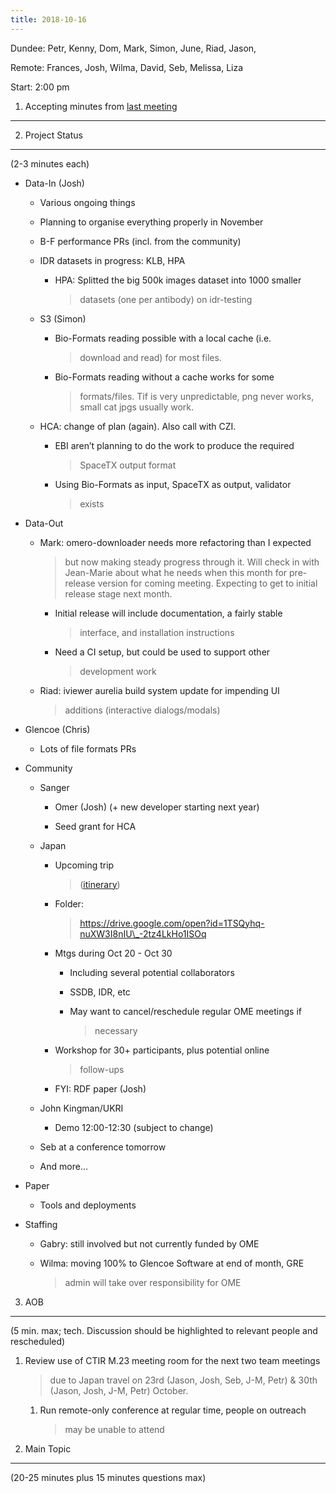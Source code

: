 ```yaml
---
title: 2018-10-16
---
```


Dundee: Petr, Kenny, Dom, Mark, Simon, June, Riad, Jason,

Remote: Frances, Josh, Wilma, David, Seb, Melissa, Liza

Start: 2:00 pm

1. Accepting minutes from [<u>last meeting</u>](https://drive.google.com/open?id=1TndXeC3wQSZVEaB5ZGpEAaPRl1QAufSI)
-------------------------------------------------------------------------------------------------------------------

2. Project Status
-----------------

(2-3 minutes each)

-   Data-In (Josh)

    -   Various ongoing things

    -   Planning to organise everything properly in November

    -   B-F performance PRs (incl. from the community)

    -   IDR datasets in progress: KLB, HPA

        -   HPA: Splitted the big 500k images dataset into 1000 smaller
            > datasets (one per antibody) on idr-testing

    -   S3 (Simon)

        -   Bio-Formats reading possible with a local cache (i.e.
            > download and read) for most files.

        -   Bio-Formats reading without a cache works for some
            > formats/files. Tif is very unpredictable, png never works,
            > small cat jpgs usually work.

    -   HCA: change of plan (again). Also call with CZI.

        -   EBI aren’t planning to do the work to produce the required
            > SpaceTX output format

        -   Using Bio-Formats as input, SpaceTX as output, validator
            > exists

-   Data-Out

    -   Mark: omero-downloader needs more refactoring than I expected
        > but now making steady progress through it. Will check in with
        > Jean-Marie about what he needs when this month for pre-release
        > version for coming meeting. Expecting to get to initial
        > release stage next month.

        -   Initial release will include documentation, a fairly stable
            > interface, and installation instructions

        -   Need a CI setup, but could be used to support other
            > development work

    -   Riad: iviewer aurelia build system update for impending UI
        > additions (interactive dialogs/modals)

-   Glencoe (Chris)

    -   Lots of file formats PRs

-   Community

    -   Sanger

        -   Omer (Josh) (+ new developer starting next year)

        -   Seed grant for HCA

    -   Japan

        -   Upcoming trip
            > ([<u>itinerary</u>](https://drive.google.com/drive/u/1/folders/1TSQyhq-nuXW3I8nIU_-2tz4LkHo1ISOq))

        -   Folder:
            > [<u>https://drive.google.com/open?id=1TSQyhq-nuXW3I8nIU\_-2tz4LkHo1ISOq</u>](https://drive.google.com/open?id=1TSQyhq-nuXW3I8nIU_-2tz4LkHo1ISOq)

        -   Mtgs during Oct 20 - Oct 30

            -   Including several potential collaborators

            -   SSDB, IDR, etc

            -   May want to cancel/reschedule regular OME meetings if
                > necessary

        -   Workshop for 30+ participants, plus potential online
            > follow-ups

        -   FYI: RDF paper (Josh)

    -   John Kingman/UKRI

        -   Demo 12:00-12:30 (subject to change)

    -   Seb at a conference tomorrow

    -   And more…

-   Paper

    -   Tools and deployments

-   Staffing

    -   Gabry: still involved but not currently funded by OME

    -   Wilma: moving 100% to Glencoe Software at end of month, GRE
        > admin will take over responsibility for OME

3. AOB
------

(5 min. max; tech. Discussion should be highlighted to relevant people
and rescheduled)

1.  Review use of CTIR M.23 meeting room for the next two team meetings
    > due to Japan travel on 23rd (Jason, Josh, Seb, J-M, Petr) & 30th
    > (Jason, Josh, J-M, Petr) October.

    1.  Run remote-only conference at regular time, people on outreach
        > may be unable to attend

4. Main Topic
-------------

(20-25 minutes plus 15 minutes questions max)
